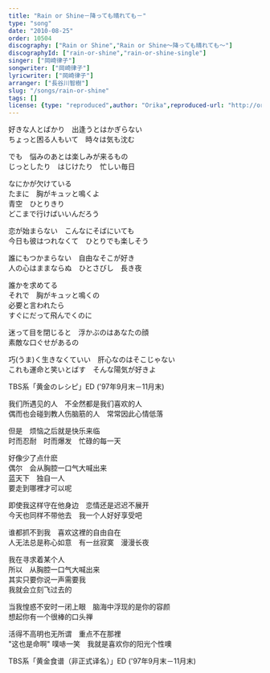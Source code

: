 ```yaml
---
title: "Rain or Shine－降っても晴れても－"
type: "song"
date: "2010-08-25"
order: 10504
discography: ["Rain or Shine","Rain or Shine～降っても晴れても〜"]
discographyId: ["rain-or-shine","rain-or-shine-single"]
singer: ["岡崎律子"]
songwriter: ["岡崎律子"]
lyricwriter: ["岡崎律子"]
arranger: ["長谷川智樹"]
slug: "/songs/rain-or-shine"
tags: []
license: {type: "reproduced",author: "Orika",reproduced-url: "http://orikamushi.myweb.hinet.net/",reproduced-website: "織歌蟲網站"}
---
```


好きな人とばかり　出逢うとはかぎらない   
ちょっと困る人もいて　時々は気も沈む   
  
でも　悩みのあとは楽しみが来るもの   
じっとしたり　はじけたり　忙しい毎日   
  
なにかが欠けている   
たまに　胸がキュッと鳴くよ   
青空　ひとりきり   
どこまで行けばいいんだろう   
  
恋が始まらない　こんなにそばにいても   
今日も彼はつれなくて　ひとりでも楽しそう   
  
誰にもつかまらない　自由なそこが好き   
人の心はままならぬ　ひとさびし　長き夜   
  
誰かを求めてる   
それで　胸がキュッと鳴くの   
必要と言われたら   
すぐにだって飛んでくのに   
  
迷って目を閉じると　浮かぶのはあなたの顔   
素敵な口ぐせがあるの   
  
巧(うま)く生きなくていい　肝心なのはそこじゃない   
これも運命と笑いとばす　そんな陽気が好きよ  
  
TBS系「黄金のレシピ」ED ('97年9月末－11月末)  
  
  <!-- 翻译 -->

我们所遇见的人　不全然都是我们喜欢的人   
偶而也会碰到教人伤脑筋的人　常常因此心情低落   
  
但是　烦恼之后就是快乐来临   
时而忍耐　时而爆发　忙碌的每一天   
  
好像少了点什麽   
偶尔　会从胸腔一口气大喊出来   
蓝天下　独自一人   
要走到哪裡才可以呢   
  
即使我这样守在他身边　恋情还是迟迟不展开   
今天也同样不带他去　我一个人好好享受吧   
  
谁都抓不到我　喜欢这裡的自由自在   
人无法总是称心如意　有一丝寂寞　漫漫长夜   
  
我在寻求着某个人   
所以　从胸腔一口气大喊出来   
其实只要你说一声需要我   
我就会立刻飞过去的   
  
当我惶惑不安时一闭上眼　脑海中浮现的是你的容颜   
想起你有一个很棒的口头禅   
  
活得不高明也无所谓　重点不在那裡   
"这也是命啊" 噗哧一笑　我就是喜欢你的阳光个性噢  
  
TBS系「黄金食谱（非正式译名）」ED ('97年9月末－11月末)
